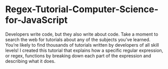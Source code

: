 # Regex-Tutorial-Computer-Science-for-JavaScript
Developers write code, but they also write about code. Take a moment to search the web for tutorials about any of the subjects you’ve learned. You’re likely to find thousands of tutorials written by developers of all skill levels!  I created this tutorial that explains how a specific regular expression, or regex, functions by breaking down each part of the expression and describing what it does.
